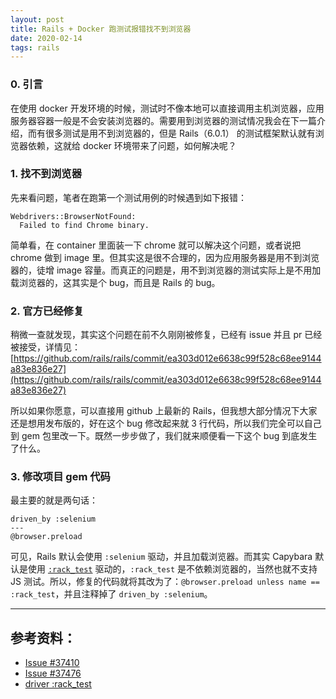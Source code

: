 ```yaml
---
layout: post
title: Rails + Docker 跑测试报错找不到浏览器
date: 2020-02-14
tags: rails
---
```


### 0. 引言

在使用 docker 开发环境的时候，测试时不像本地可以直接调用主机浏览器，应用服务器容器一般是不会安装浏览器的。需要用到浏览器的测试情况我会在下一篇介绍，而有很多测试是用不到浏览器的，但是 Rails（6.0.1） 的测试框架默认就有浏览器依赖，这就给 docker 环境带来了问题，如何解决呢？

### 1. 找不到浏览器

先来看问题，笔者在跑第一个测试用例的时候遇到如下报错：

```
Webdrivers::BrowserNotFound:
  Failed to find Chrome binary.
```

简单看，在 container 里面装一下 chrome 就可以解决这个问题，或者说把 chrome 做到 image 里。但其实这是很不合理的，因为应用服务器是用不到浏览器的，徒增 image 容量。而真正的问题是，用不到浏览器的测试实际上是不用加载浏览器的，这其实是个 bug，而且是 Rails 的 bug。

### 2. 官方已经修复

稍微一查就发现，其实这个问题在前不久刚刚被修复，已经有 issue 并且 pr 已经被接受，详情见：[https://github.com/rails/rails/commit/ea303d012e6638c99f528c68ee9144a83e836e27](https://github.com/rails/rails/commit/ea303d012e6638c99f528c68ee9144a83e836e27)

所以如果你愿意，可以直接用 github 上最新的 Rails，但我想大部分情况下大家还是想用发布版的，好在这个 bug 修改起来就 3 行代码，所以我们完全可以自己到 gem 包里改一下。既然一步步做了，我们就来顺便看一下这个 bug 到底发生了什么。

### 3. 修改项目 gem 代码

最主要的就是两句话：

```
driven_by :selenium
---
@browser.preload
```

可见，Rails 默认会使用 `:selenium` 驱动，并且加载浏览器。而其实 Capybara 默认是使用 [`:rack_test`](https://github.com/teamcapybara/capybara#racktest) 驱动的，`:rack_test` 是不依赖浏览器的，当然也就不支持 JS 测试。所以，修复的代码就将其改为了：`@browser.preload unless name == :rack_test`，并且注释掉了 `driven_by :selenium`。

---

## 参考资料：

* [Issue #37410](https://github.com/rails/rails/issues/37410)
* [Issue #37476](https://github.com/rails/rails/issues/37476)
* [driver :rack_test](https://github.com/teamcapybara/capybara#racktest)